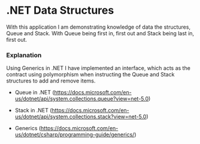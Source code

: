 # .NET Data Structures

With this application I am demonstrating knowledge of data the structures, Queue and Stack. With Queue being first in, first out and Stack being last in, first out.

### Explanation ###

Using Generics in .NET I have implemented an interface, which acts as the contract using polymorphism when instructing the Queue and Stack structures to add and remove items.

- Queue in .NET (https://docs.microsoft.com/en-us/dotnet/api/system.collections.queue?view=net-5.0)

- Stack in .NET (https://docs.microsoft.com/en-us/dotnet/api/system.collections.stack?view=net-5.0)

- Generics (https://docs.microsoft.com/en-us/dotnet/csharp/programming-guide/generics/)